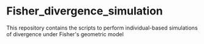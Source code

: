 # Fisher_divergence_simulation
This repository contains the scripts to perform individual-based simulations of divergence under Fisher's geometric model
